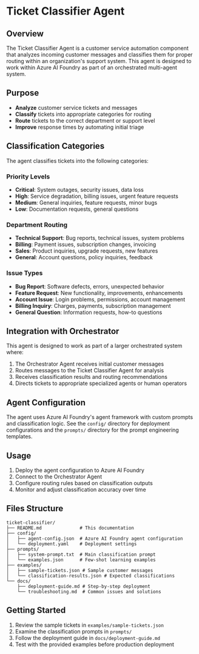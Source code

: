 # Ticket Classifier Agent

## Overview
The Ticket Classifier Agent is a customer service automation component that analyzes incoming customer messages and classifies them for proper routing within an organization's support system. This agent is designed to work within Azure AI Foundry as part of an orchestrated multi-agent system.

## Purpose
- **Analyze** customer service tickets and messages
- **Classify** tickets into appropriate categories for routing
- **Route** tickets to the correct department or support level
- **Improve** response times by automating initial triage

## Classification Categories
The agent classifies tickets into the following categories:

### Priority Levels
- **Critical**: System outages, security issues, data loss
- **High**: Service degradation, billing issues, urgent feature requests
- **Medium**: General inquiries, feature requests, minor bugs
- **Low**: Documentation requests, general questions

### Department Routing
- **Technical Support**: Bug reports, technical issues, system problems
- **Billing**: Payment issues, subscription changes, invoicing
- **Sales**: Product inquiries, upgrade requests, new features
- **General**: Account questions, policy inquiries, feedback

### Issue Types
- **Bug Report**: Software defects, errors, unexpected behavior
- **Feature Request**: New functionality, improvements, enhancements
- **Account Issue**: Login problems, permissions, account management
- **Billing Inquiry**: Charges, payments, subscription management
- **General Question**: Information requests, how-to questions

## Integration with Orchestrator
This agent is designed to work as part of a larger orchestrated system where:
1. The Orchestrator Agent receives initial customer messages
2. Routes messages to the Ticket Classifier Agent for analysis
3. Receives classification results and routing recommendations
4. Directs tickets to appropriate specialized agents or human operators

## Agent Configuration
The agent uses Azure AI Foundry's agent framework with custom prompts and classification logic. See the `config/` directory for deployment configurations and the `prompts/` directory for the prompt engineering templates.

## Usage
1. Deploy the agent configuration to Azure AI Foundry
2. Connect to the Orchestrator Agent
3. Configure routing rules based on classification outputs
4. Monitor and adjust classification accuracy over time

## Files Structure
```
ticket-classifier/
├── README.md              # This documentation
├── config/
│   ├── agent-config.json  # Azure AI Foundry agent configuration
│   └── deployment.yaml    # Deployment settings
├── prompts/
│   ├── system-prompt.txt  # Main classification prompt
│   └── examples.json      # Few-shot learning examples
├── examples/
│   ├── sample-tickets.json # Sample customer messages
│   └── classification-results.json # Expected classifications
└── docs/
    ├── deployment-guide.md # Step-by-step deployment
    └── troubleshooting.md  # Common issues and solutions
```

## Getting Started
1. Review the sample tickets in `examples/sample-tickets.json`
2. Examine the classification prompts in `prompts/`
3. Follow the deployment guide in `docs/deployment-guide.md`
4. Test with the provided examples before production deployment